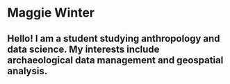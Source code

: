 # Maggie Winter
 
## Hello! I am a student studying anthropology and data science. My interests include archaeological data management and geospatial analysis.
